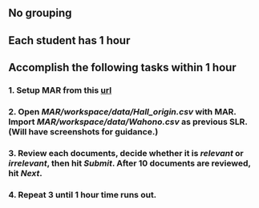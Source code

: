 ## No grouping
## Each student has 1 hour
## Accomplish the following tasks within 1 hour
### 1. Setup MAR from this [url](https://github.com/ai-se/MAR)
### 2. Open _MAR/workspace/data/Hall_origin.csv_ with MAR. Import _MAR/workspace/data/Wahono.csv_ as previous SLR. (Will have screenshots for guidance.)
### 3. Review each documents, decide whether it is _relevant_ or _irrelevant_, then hit *Submit*. After 10 documents are reviewed, hit *Next*.
### 4. Repeat 3 until 1 hour time runs out.
